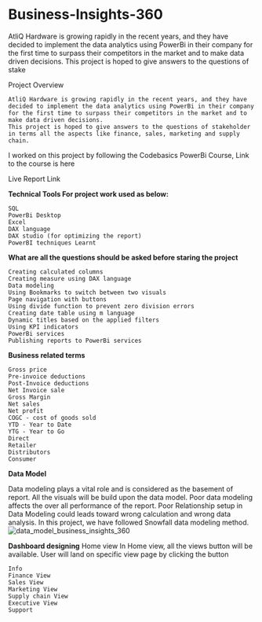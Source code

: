 # Business-Insights-360
AtliQ Hardware is growing rapidly in the recent years, and they have decided to implement the data analytics using PowerBi in their company for the first time to surpass their competitors in the market and to make data driven decisions. This project is hoped to give answers to the questions of stake

Project Overview

	AtliQ Hardware is growing rapidly in the recent years, and they have decided to implement the data analytics using PowerBi in their company for the first time to surpass their competitors in the market and to make data driven decisions.
	This project is hoped to give answers to the questions of stakeholder in terms all the aspects like finance, sales, marketing and supply chain.

I worked on this project by following the Codebasics PowerBi Course, Link to the course is here

Live Report Link


**Technical Tools For project work used as below:**

	SQL
	PowerBi Desktop
	Excel
	DAX language
	DAX studio (for optimizing the report)
	PowerBI techniques Learnt

**What are all the questions should be asked before staring the project**

	Creating calculated columns
	Creating measure using DAX language
	Data modeling
	Using Bookmarks to switch between two visuals
	Page navigation with buttons
	Using divide function to prevent zero division errors
	Creating date table using m language
	Dynamic titles based on the applied filters
	Using KPI indicators
	PowerBi services
	Publishing reports to PowerBi services

**Business related terms**

	Gross price
	Pre-invoice deductions
	Post-Invoice deductions
	Net Invoice sale
	Gross Margin
	Net sales
	Net profit
	COGC - cost of goods sold
	YTD - Year to Date
	YTG - Year to Go
	Direct
	Retailer
	Distributors
	Consumer

**Data Model**

Data modeling plays a vital role and is considered as the basement of report. All the visuals will be build upon the data model.
Poor data modeling affects the over all performance of the report.
Poor Relationship setup in Data Modeling could leads toward wrong calculation and wrong data analysis.
In this project, we have followed Snowfall data modeling method.
![data_model_business_insights_360](https://github.com/rajdada100/Business-Insights-360/assets/32064098/19180967-eb85-41de-9877-67380c105e78)

**Dashboard designing**
Home view
In Home view, all the views button will be available. User will land on specific view page by clicking the button

	Info
	Finance View
	Sales View
	Marketing View
	Supply chain View
	Executive View
	Support
